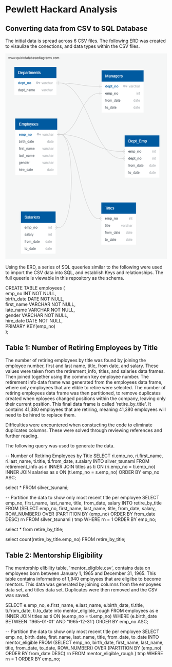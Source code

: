 # Pewlett Hackard Analysis

## Converting data from CSV to SQL Database
  The initial data is spread across 6 CSV files. The following ERD was created to visaulize the conections, and data types within the CSV files.

![EmployeeDB.png](https://github.com/jburs/Pewlett_Hackard_Analysis/blob/master/EmployeeDB.png)

  Using the ERD, a series of SQL queeries similar to the following were used to import the CSV data into SQL, and establish Keys and relationships. The full queerie is viewable in this repository as the schema. 

CREATE TABLE employees (<br/>
    emp_no INT NOT NULL,<br/>
    birth_date DATE NOT NULL,<br/>
    first_name VARCHAR NOT NULL,<br/>
    late_name VARCHAR NOT NULL,<br/>
    gender VARCHAR NOT NULL,<br/>
    hire_date DATE NOT NULL,<br/>
    PRIMARY KEY(emp_no)<br/>
    );<br/>

## Table 1: Number of Retiring Employees by Title
  The number of retiring employees by title was found by joining the employee number, first and last name, title, from date, and salary. These values were taken from the retirement_info, titles, and salaries data frames. Then joined together using the common key employee number. The retirement info data frame was generated from the employees data frame, where only employees that are elible to retire were selected. The number of retiring employees data frame was then partitioned, to remove duplicates created when eployees changed positions within the company, leaving only their current position. This final data frame is called 'retire_by_title'. It contains 41,380 employees that are retiring, meaning 41,380 employees will need to be hired to replace them. 

  Difficulties were encountered when constucting the code to eliminate duplicates columns. These were solved through reviewing references and further reading. 

The following query was used to generate the data. 

-- Number of Retiring Employees by Title
SELECT ri.emp_no,
    ri.first_name,
    ri.last_name,
    ti.title,
    ti.from_date,
    s.salary
INTO silver_tsunami
FROM retirement_info as ri
INNER JOIN titles as ti
ON (ri.emp_no = ti.emp_no)
INNER JOIN salaries as s
ON (ti.emp_no = s.emp_no)
ORDER BY emp_no ASC;

select * FROM silver_tsunami;

-- Partition the data to show only most recent title per employee
SELECT emp_no,
    first_name, 
    last_name, 
    title, 
    from_date,
    salary
INTO retire_by_title
FROM 
(SELECT emp_no,
    first_name, 
    last_name, 
    title, 
    from_date,
    salary, ROW_NUMBER() OVER
    (PARTITION BY (emp_no)
    ORDER BY from_date DESC) rn
    FROM silver_tsunami
) tmp WHERE rn = 1
ORDER BY emp_no;

select * from retire_by_title;

select count(retire_by_title.emp_no) FROM retire_by_title;


## Table 2: Mentorship Eligibility
The mentorship elibility table, 'mentor_eligible.csv', contains data on employees born between January 1, 1965 and December 31, 1965. This table contains informatino of 1,940 employees that are eligilbe to become mentors. This data was generated by joining columns from the empoyees data set, and titles data set. Duplicates were then removed and the CSV was saved. 

SELECT e.emp_no,
    e.first_name,
    e.last_name,
    e.birth_date,
    ti.title,
    ti.from_date,
    ti.to_date
into mentor_eligible_rough
FROM employees as e
INNER JOIN titles as ti
ON (e.emp_no = ti.emp_no)
WHERE (e.birth_date BETWEEN '1965-01-01' AND '1965-12-31')
ORDER BY emp_no ASC;

-- Partition the data to show only most recent title per employee
SELECT emp_no,
    birth_date,
    first_name, 
    last_name, 
    title, 
    from_date,
    to_date
    INTO mentor_eligible
    FROM 
(SELECT emp_no,
    birth_date,
    first_name, 
    last_name, 
    title, 
    from_date,
    to_date, ROW_NUMBER() OVER
    (PARTITION BY (emp_no)
    ORDER BY from_date DESC) rn
    FROM mentor_eligible_rough
) tmp WHERE rn = 1
ORDER BY emp_no;

